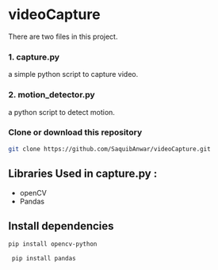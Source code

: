 # videoCapture
There are two files in this project.


### 1. capture.py 
a simple python script to capture video.
### 2. motion_detector.py 
a python script to detect motion.

### Clone or download this repository

```sh
git clone https://github.com/SaquibAnwar/videoCapture.git
```

## Libraries Used in capture.py :
* openCV
* Pandas

## Install dependencies
```sh
pip install opencv-python
```
```sh
 pip install pandas
 ```
